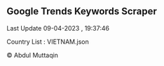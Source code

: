 

## Google Trends Keywords Scraper 
 
Last Update 09-04-2023 , 19:37:46

Country List :
VIETNAM.json



© Abdul Muttaqin 
